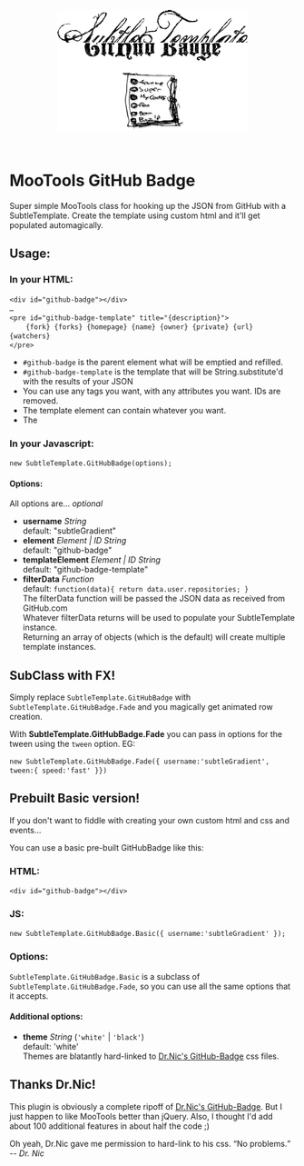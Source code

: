 <a href="http://github.com/subtleGradient/mootools-github-badge/" style="display:block;text-align:center;padding:2em"><img src="mootools-github-badge.png" width="336" height="214" alt="Mootools Github Badge" /></a>

MooTools GitHub Badge
=====================

Super simple MooTools class for hooking up the JSON from GitHub with a SubtleTemplate. Create the template using custom html and it'll get populated automagically.

## Usage:

### In your HTML:

	<div id="github-badge"></div>
	…
	<pre id="github-badge-template" title="{description}">
		{fork} {forks} {homepage} {name} {owner} {private} {url} {watchers}
	</pre>

* `#github-badge` is the parent element what will be emptied and refilled.
* `#github-badge-template` is the template that will be String.substitute'd with the results of your JSON
* You can use any tags you want, with any attributes you want. IDs are removed.
* The template element can contain whatever you want.
* The 


### In your Javascript:

	new SubtleTemplate.GitHubBadge(options);

#### Options:
All options are… *optional*

* **username** *String*  
	default: "subtleGradient"
* **element** *Element | ID String*  
	default: "github-badge"
* **templateElement** *Element | ID String*  
	default: "github-badge-template"
* **filterData** *Function*  
	default: `function(data){ return data.user.repositories; }`  
	The filterData function will be passed the JSON data as received from GitHub.com  
	Whatever filterData returns will be used to populate your SubtleTemplate instance.  
	Returning an array of objects (which is the default) will create multiple template instances.


SubClass with FX!
-----------------

Simply replace `SubtleTemplate.GitHubBadge` with `SubtleTemplate.GitHubBadge.Fade` and you magically get animated row creation.

With **SubtleTemplate.GitHubBadge.Fade** you can pass in options for the tween using the `tween` option. EG:

	new SubtleTemplate.GitHubBadge.Fade({ username:'subtleGradient', tween:{ speed:'fast' }})

Prebuilt Basic version!
-----------------------
If you don't want to fiddle with creating your own custom html and css and events...

You can use a basic pre-built GitHubBadge like this:

### HTML:
	
	<div id="github-badge"></div>

### JS:

	new SubtleTemplate.GitHubBadge.Basic({ username:'subtleGradient' });

### Options:

`SubtleTemplate.GitHubBadge.Basic` is a subclass of `SubtleTemplate.GitHubBadge.Fade`, so you can use all the same options that it accepts.

#### Additional options:

* **theme** *String* (`'white'` | `'black'`)  
	default: 'white'  
	Themes are blatantly hard-linked to [Dr.Nic's GitHub-Badge](http://drnicwilliams.com/2008/05/03/github-badge-for-your-blog/ "Dr Nic&#8217;s GitHub Badge for your Blog with 100% guarantee of more coolness") css files.


Thanks Dr.Nic!
--------------
This plugin is obviously a complete ripoff of [Dr.Nic's GitHub-Badge](http://drnicwilliams.com/2008/05/03/github-badge-for-your-blog/ "Dr Nic&#8217;s GitHub Badge for your Blog with 100% guarantee of more coolness"). But I just happen to like MooTools better than jQuery. Also, I thought I'd add about 100 additional features in about half the code ;)

Oh yeah, Dr.Nic gave me permission to hard-link to his css. <q>No problems.</q> -- <cite>Dr. Nic</cite>
